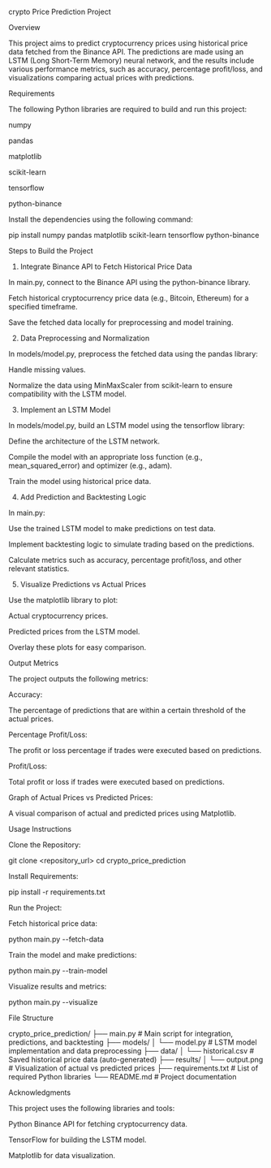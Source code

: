 crypto Price Prediction Project

Overview

This project aims to predict cryptocurrency prices using historical price data fetched from the Binance API. The predictions are made using an LSTM (Long Short-Term Memory) neural network, and the results include various performance metrics, such as accuracy, percentage profit/loss, and visualizations comparing actual prices with predictions.

Requirements

The following Python libraries are required to build and run this project:

numpy

pandas

matplotlib

scikit-learn

tensorflow

python-binance

Install the dependencies using the following command:

pip install numpy pandas matplotlib scikit-learn tensorflow python-binance

Steps to Build the Project

1. Integrate Binance API to Fetch Historical Price Data

In main.py, connect to the Binance API using the python-binance library.

Fetch historical cryptocurrency price data (e.g., Bitcoin, Ethereum) for a specified timeframe.

Save the fetched data locally for preprocessing and model training.

2. Data Preprocessing and Normalization

In models/model.py, preprocess the fetched data using the pandas library:

Handle missing values.

Normalize the data using MinMaxScaler from scikit-learn to ensure compatibility with the LSTM model.

3. Implement an LSTM Model

In models/model.py, build an LSTM model using the tensorflow library:

Define the architecture of the LSTM network.

Compile the model with an appropriate loss function (e.g., mean_squared_error) and optimizer (e.g., adam).

Train the model using historical price data.

4. Add Prediction and Backtesting Logic

In main.py:

Use the trained LSTM model to make predictions on test data.

Implement backtesting logic to simulate trading based on the predictions.

Calculate metrics such as accuracy, percentage profit/loss, and other relevant statistics.

5. Visualize Predictions vs Actual Prices

Use the matplotlib library to plot:

Actual cryptocurrency prices.

Predicted prices from the LSTM model.

Overlay these plots for easy comparison.

Output Metrics

The project outputs the following metrics:

Accuracy:

The percentage of predictions that are within a certain threshold of the actual prices.

Percentage Profit/Loss:

The profit or loss percentage if trades were executed based on predictions.

Profit/Loss:

Total profit or loss if trades were executed based on predictions.

Graph of Actual Prices vs Predicted Prices:

A visual comparison of actual and predicted prices using Matplotlib.

Usage Instructions

Clone the Repository:

git clone <repository_url>
cd crypto_price_prediction

Install Requirements:

pip install -r requirements.txt

Run the Project:

Fetch historical price data:

python main.py --fetch-data

Train the model and make predictions:

python main.py --train-model

Visualize results and metrics:

python main.py --visualize

File Structure

crypto_price_prediction/
├── main.py              # Main script for integration, predictions, and backtesting
├── models/
│   └── model.py         # LSTM model implementation and data preprocessing
├── data/
│   └── historical.csv   # Saved historical price data (auto-generated)
├── results/
│   └── output.png       # Visualization of actual vs predicted prices
├── requirements.txt     # List of required Python libraries
└── README.md            # Project documentation

Acknowledgments

This project uses the following libraries and tools:

Python Binance API for fetching cryptocurrency data.

TensorFlow for building the LSTM model.

Matplotlib for data visualization.